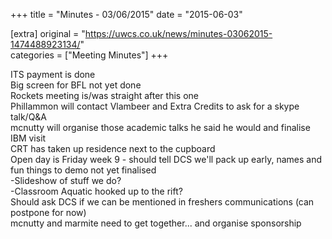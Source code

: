 +++
title = "Minutes - 03/06/2015"
date = "2015-06-03"

[extra]
original = "https://uwcs.co.uk/news/minutes-03062015-1474488923134/"    
categories = ["Meeting Minutes"]
+++

ITS payment is done  
Big screen for BFL not yet done  
Rockets meeting is/was straight after this one  
Phillammon will contact Vlambeer and Extra Credits to ask for a skype talk/Q\&A  
mcnutty will organise those academic talks he said he would and finalise IBM visit  
CRT has taken up residence next to the cupboard  
Open day is Friday week 9 - should tell DCS we'll pack up early, names and fun things to demo not yet finalised  
\-Slideshow of stuff we do?  
\-Classroom Aquatic hooked up to the rift?  
Should ask DCS if we can be mentioned in freshers communications (can postpone for now)  
mcnutty and marmite need to get together... and organise sponsorship

